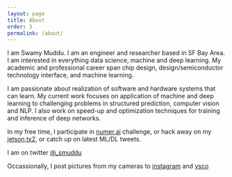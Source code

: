 ```yaml
---
layout: page
title: About
order: 3
permalink: /about/
---
```


I am Swamy Muddu. I am an engineer and researcher based in SF Bay Area. I am
interested in everything data science, machine and deep learning. My academic
and professional career span chip design, design/semiconductor technology
interface, and machine learning.  


I am passionate about realization of software and hardware systems that can learn. 
My current work focuses on application of machine and deep learning to challenging problems in structured prediction, computer vision and NLP. I also work on speed-up and optimization techniques for training and inference of deep networks. 


In my free time, I participate in [numer.ai](https://numer.ai/) challenge, 
or hack away on my [jetson tx2](https://developer.nvidia.com/embedded/buy/jetson-tx2), or catch up on latest ML/DL tweets.

I am on twitter [@_smuddu](https://twitter.com/_smuddu)

Occassionally, I post pictures from my cameras to [instagram](https://instagram.com/smuddu) and [vsco](https://vsco.co/smuddu/)
